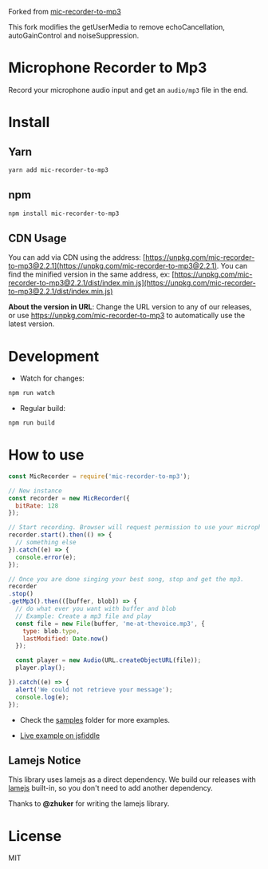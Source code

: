 Forked from [mic-recorder-to-mp3](https://github.com/closeio/mic-recorder-to-mp3)

This fork modifies the getUserMedia to remove echoCancellation, autoGainControl and noiseSuppression.

# Microphone Recorder to Mp3

Record your microphone audio input and get an ```audio/mp3``` file in the end.

# Install

## Yarn

```bash
yarn add mic-recorder-to-mp3
```

## npm

```bash
npm install mic-recorder-to-mp3
```

## CDN Usage

You can add via CDN using the address: [https://unpkg.com/mic-recorder-to-mp3@2.2.1](https://unpkg.com/mic-recorder-to-mp3@2.2.1). You can find the minified version in the same address, ex: [https://unpkg.com/mic-recorder-to-mp3@2.2.1/dist/index.min.js](https://unpkg.com/mic-recorder-to-mp3@2.2.1/dist/index.min.js)

**About the version in URL**: Change the URL version to any of our releases, or use https://unpkg.com/mic-recorder-to-mp3 to automatically use the latest version.

# Development

- Watch for changes:

```bash
npm run watch
```

- Regular build:

```bash
npm run build
```

# How to use

```js
const MicRecorder = require('mic-recorder-to-mp3');

// New instance
const recorder = new MicRecorder({
  bitRate: 128
});

// Start recording. Browser will request permission to use your microphone.
recorder.start().then(() => {
  // something else
}).catch((e) => {
  console.error(e);
});

// Once you are done singing your best song, stop and get the mp3.
recorder
.stop()
.getMp3().then(([buffer, blob]) => {
  // do what ever you want with buffer and blob
  // Example: Create a mp3 file and play
  const file = new File(buffer, 'me-at-thevoice.mp3', {
    type: blob.type,
    lastModified: Date.now()
  });

  const player = new Audio(URL.createObjectURL(file));
  player.play();

}).catch((e) => {
  alert('We could not retrieve your message');
  console.log(e);
});
```

- Check the [samples](https://github.com/closeio/mic-recorder-to-mp3/tree/master/samples) folder for more examples.

- [Live example on jsfiddle](https://jsfiddle.net/8u5fbpx6/1/)

## Lamejs Notice

This library uses lamejs as a direct dependency. We build our releases with [lamejs](https://github.com/zhuker/lamejs/) built-in, so you don't need to add another dependency.

Thanks to **@zhuker** for writing the lamejs library.

# License

MIT
